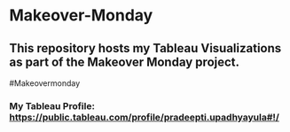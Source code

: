 # Makeover-Monday

## This repository hosts my Tableau Visualizations as part of the Makeover Monday project. 
#Makeovermonday

### My Tableau Profile: https://public.tableau.com/profile/pradeepti.upadhyayula#!/

